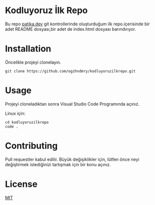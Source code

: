 # Kodluyoruz İlk Repo

Bu repo [patika.dev](https://app.patika.dev/courses/git/odev1) git kontrollerinde oluşturduğum ilk repo.içerisinde bir adet README dosyası,bir adet de index.html dosyası barındırıyor.


# Installation

Öncelikle projeyi clonelayın.

```
git clone https://github.com/ogzhndmry/kodluyoruzilkrepo.git
```

# Usage

Projeyi cloneladıktan sonra Visual Studio Code Programında açınız.

Linux için:

```
cd kodluyoruzilkrepo
code .
```
# Contributing

Pull requestler kabul edilir. Büyük değişiklikler için, lütfen önce neyi değiştirmek istediğinizi tartışmak için bir konu açınız.

# License

[MIT](https://choosealicense.com/licenses/mit/)